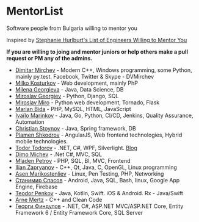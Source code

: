 # MentorList

Software people from Bulgaria willing to mentor you

Inspired by [Stephanie Hurlburt's List of Engineers Willing to Mentor You](http://stephaniehurlburt.com/blog/2016/11/14/list-of-engineers-willing-to-mentor-you)

**If you are willing to joing and mentor juniors or help others make a pull request or PM any of the admins.**

- [Dimitar Mirchev](https://www.linkedin.com/in/dimitar-mirchev-391b674/) - Modern C++, Windows programming, some Python, mainly py.test. Facebook, Twitter & Skype - DVMirchev
- [Milko Kosturkov](https://www.facebook.com/mkosturkov) - Web development, mainly PhP
- [Milena Georgieva](https://www.facebook.com/milena.georgieva.12139) - Java, Data Science, DB
- [Miroslav Georgiev](https://www.facebook.com/migush) - Python, Django, SQL
- [Miroslav Miro](https://www.facebook.com/emandem) -  Python web development, Tornado, Flask 
- [Marian Bida](https://www.linkedin.com/in/marianbida) - PHP, MySQL, HTML, JavaScript
- [Ivaïlo Marinkov](https://github.com/ivaivalous) - Java, Go, Python, CI/CD, Jenkins, Quality Assurance, Automation
- [Christian Stoynov](https://www.facebook.com/christian.stoynov) - Java, Spring framework, DB
- [Plamen Shkodrov](https://www.facebook.com/plamen.shkodrov) - AngularJS, Web frontend technologies, Hybrid mobile technologies.
- [Todor Todorov](https://github.com/totollygeek/) - .NET, C#, WPF, Silverlight. [Blog](http://www.todorov.bg)
- [Dimo Michev](https://www.facebook.com/profile.php?id=100004519305470) -  .Net C#, MVC, SQL
- [Mladen Petrov](https://www.facebook.com/bksi2) - PHP, SQL, BI, MVC, Frontend
- [Ilian Zapryanov](https://github.com/heatblazer) - C++, Qt, Java, C, OpenGL, Linux programming 
- [Asen Marikostenliev](https://www.facebook.com/asen.mmm) -  Linux, Pen Testing, PHP, Networking
- [Станимир Спасов](https://www.facebook.com/profile.php?id=100001474792994) - Android, Java, SQL, Bash, linux, Google App Engine, Firebase
- [Teodor Penkov](https://www.facebook.com/penkov.teodor) - Java, Kotlin, Swift. iOS & Android. Rx - Java/Swift
- [Arne Mertz](https://www.linkedin.com/in/arne-mertz-b87311b0/) - C++ and Clean Code
- [Георги Финдулов](https://www.facebook.com/georgi.findulov) - .NET, C#, ASP.NET MVC/ASP.NET Core, Entity Framework 6 / Entity Framework Core, SQL Server
